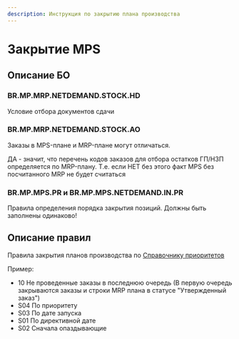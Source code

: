 ```yaml
---
description: Инструкция по закрытию плана производства
---
```


# Закрытие MPS

## Описание БО

### BR.MP.MRP.NETDEMAND.STOCK.HD

Условие отбора документов сдачи

### BR.MP.MRP.NETDEMAND.STOCK.AO

Заказы в MPS-плане и MRP-плане могут отличаться.

ДА - значит, что перечень кодов заказов для отбора остатков ГП/НЗП определяется по MRP-плану. Т.е. если НЕТ без этого факт MPS без посчитанного MRP не будет считаться

### BR.MP.MPS.PR и BR.MP.MPS.NETDEMAND.IN.PR

Правила определения порядка закрытия позиций. Должны быть заполнены одинаково!



## Описание правил

Правила закрытия планов производства по [Справочнику приоритетов](../../nsi-proizvodstvo/spravochnik-pravil-prioritetov.md)

Пример:

* 10 Не проведенные заказы в последнюю очередь (В первую очередь закрываются заказы и строки MRP плана в статусе "Утвержденный заказ")
* S04 По приоритету
* S03 По дате запуска
* S01 По директивной дате
* S02 Сначала опаздывающие
